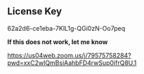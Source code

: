 ## License Key
62a2d6-ce1eba-7KlL1g-QGi0zN-Oo7peq

**If this does not work, let me know**

https://us04web.zoom.us/j/79575758284?pwd=xxC2wIQmBsiAahbFD4rwSup0ifrQ8U.1
